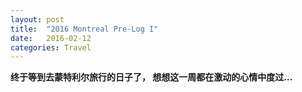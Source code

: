 ```yaml
---
layout: post
title:  "2016 Montreal Pre-Log I"
date:   2016-02-12
categories: Travel
---
```



**终于等到去蒙特利尔旅行的日子了， 想想这一周都在激动的心情中度过...**